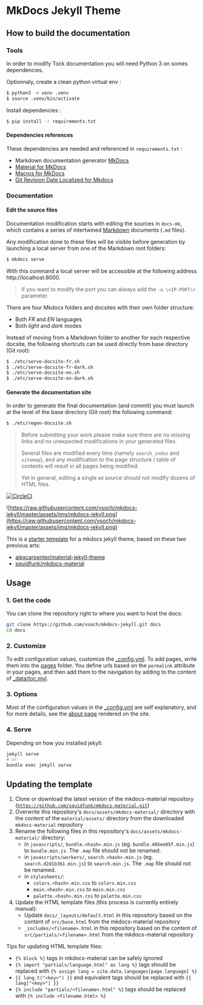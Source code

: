 # MkDocs Jekyll Theme

## How to build the documentation

### Tools

In order to modify Tock documentation you will need Python 3 on somes dependencies.

Optionnaly, create a clean python virtual env :
```sh
$ python3 -m venv .venv
$ source .venv/bin/activate
```

Install dependencies :
```sh
$ pip install -r requirements.txt
```

#### Dependencies references

These dependencies are needed and referenced in `requirements.txt` :
* Markdown documentation generator [MkDocs](http://www.mkdocs.org/)
* [Material for MkDocs](https://squidfunk.github.io/mkdocs-material/)
* [Macros for MkDocs](https://squidfunk.github.io/mkdocs-material/reference/variables/)
* [Git Revision Date Localized for Mkdocs](https://github.com/timvink/mkdocs-git-revision-date-localized-plugin)

### Documentation

#### Edit the source files
Documentation modification starts with editing the sources in `docs-mk`, which contains a series of intertwined
[Markdown](https://fr.wikipedia.org/wiki/Markdown) documents (`.md` files).

Any modification done to these files will be visible before generation by launching a local server from
one of the Markdown root folders:

```sh
$ mkdocs serve 
```

With this command a local server will be accessible at the following address http://localhost:8000.

> If you want to modify the port you can always add the `-a \<IP:PORT\>` parameter.

There are four Mkdocs folders and docsites with their own folder structure:

* Both _FR_ and _EN_ languages
* Both _light_ and _dark_ modes

Instead of moving from a Markdown folder to another for each respective docsite,
the following shortcuts can be used directly from base directory (Git root):

```sh
$ ./etc/serve-docsite-fr.sh
$ ./etc/serve-docsite-fr-dark.sh
$ ./etc/serve-docsite-en.sh
$ ./etc/serve-docsite-en-dark.sh
```

#### Generate the documentation site

In order to generate the final documentation (and commit) you must launch at the level of the base directory (Git root)
the following command:

```sh
$ ./etc/regen-docsite.sh
```

> Before submitting your work please make sure there are no missing links and no unexpected modifications in your generated files.
>
> Several files are modified every time (namely `search_index` and `sitemap`), and any modification to the page structure /
> table of contents will result in all pages being modified.
>
> Yet in general, editing a single `md` source should not modify dozens of HTML files.

[![CircleCI](https://circleci.com/gh/vsoch/mkdocs-jekyll/tree/master.svg?style=svg)](https://circleci.com/gh/vsoch/mkdocs-jekyll/tree/master)

![https://raw.githubusercontent.com/vsoch/mkdocs-jekyll/master/assets/img/mkdocs-jekyll.png](https://raw.githubusercontent.com/vsoch/mkdocs-jekyll/master/assets/img/mkdocs-jekyll.png)

This is a [starter template](https://vsoch.github.com/mkdocs-jekyll/) for a mkdocs jekyll theme, based on these two
previous arts:

 - [alexcarpenter/material-jekyll-theme](http://alexcarpenter.github.io/material-jekyll-theme)
 - [squidfunk/mkdocs-material](https://github.com/squidfunk/mkdocs-material)

## Usage

### 1. Get the code

You can clone the repository right to where you want to host the docs:

```bash
git clone https://github.com/vsoch/mkdocs-jekyll.git docs
cd docs
```

### 2. Customize

To edit configuration values, customize the [_config.yml](https://github.com/vsoch/mkdocs-jekyll/blob/master/_config.yml).
To add pages, write them into the [pages](https://github.com/vsoch/mkdocs-jekyll/tree/master/pages) folder. 
You define urls based on the `permalink` attribute in your pages,
and then add them to the navigation by adding to the content of [_data/toc.myl](https://github.com/vsoch/mkdocs-jekyll/blob/master/_data/toc.yml).

### 3. Options

Most of the configuration values in the [_config.yml](https://github.com/vsoch/mkdocs-jekyll/blob/master/_config.yml) are self explanatory,
and for more details, see the [about page](https://vsoch.github.io/mkdocs-jekyll/about/)
rendered on the site.

### 4. Serve

Depending on how you installed jekyll:

```bash
jekyll serve
# or
bundle exec jekyll serve
```

## Updating the template
1. Clone or download the latest version of the mkdocs-material repository ([`https://github.com/squidfunk/mkdocs-material.git`](https://github.com/squidfunk/mkdocs-material.git))
2. Overwrite this repository's `docs/assets/mkdocs-material/` directory with the content of the `material/assets/` directory from the downloaded `mkdocs-material` repository
3. Rename the following files in this repository's `docs/assets/mkdocs-material/` directory:
    - in `javascripts/`, `bundle.<hash>.min.js` (eg. `bundle.405ee05f.min.js`) to `bundle.min.js`. The `.map` file should not be renamed.
    - in `javascripts/workers/`, `search.<hash>.min.js` (eg. `search.d2d1b361.min.js`) to `search.min.js`. The `.map` file should not be renamed.
    - in `stylesheets/`:
        - `colors.<hash>.min.css` to `colors.min.css`
        - `main.<hash>.min.css` to `main.min.css`
        - `palette.<hash>.min.css` to `palette.min.css`
4. Update the HTML template files (this process is currently entirely manual):
    - Update `docs/_layouts/default.html` in this repository based on the content of `src/base.html` from the mkdocs-material repository
    - `_includes/<filename>.html` in this repository based on the content of `src/partials/<filename>.html` from the mkdocs-material repository
      
Tips for updating HTML template files:
- `{% block %}` tags in mkdocs-material can be safely ignored
- `{% import "partials/language.html" as lang %}` tags should be replaced with `{% assign lang = site.data.languages[page.language] %}`
- `{{ lang.t("<key>") }}` and equivalent tags should be replaced with `{{ lang["<key>"] }}`
- `{% include "partials/<filename>.html" %}` tags should be replaced with `{% include <filename.html> %}`

